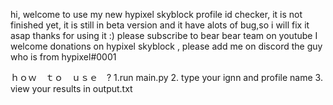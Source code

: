 hi, welcome to use my new hypixel skyblock profile id checker, it is not finished yet, it is still in beta version and it have alots of bug,so i will fix it asap
thanks for using it :)
please subscribe to bear bear team on youtube
I welcome donations on hypixel skyblock , please add me on discord the guy who is from hypixel#0001


ｈｏｗ　ｔｏ　ｕｓｅ　?
1.run main.py
2. type your ignn and profile name
3. view your results in output.txt
